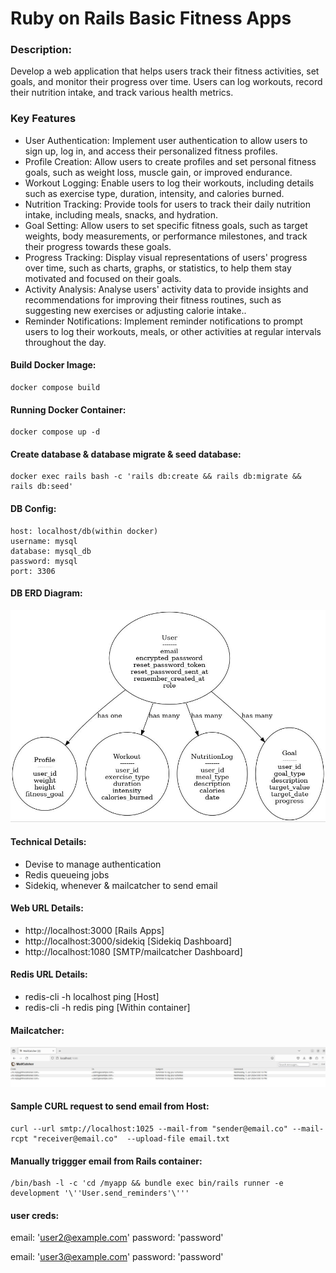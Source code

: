# Ruby on Rails Basic Fitness Apps

### Description:
Develop a web application that helps users track their fitness activities, set goals, and monitor their progress over time. Users can log workouts, record their nutrition intake, and track various health metrics.

### Key Features
* User Authentication: Implement user authentication to allow users to sign up, log in, and access their personalized fitness profiles.
* Profile Creation: Allow users to create profiles and set personal fitness goals, such as weight loss, muscle gain, or improved endurance.
* Workout Logging: Enable users to log their workouts, including details such as exercise type, duration, intensity, and calories burned.
* Nutrition Tracking: Provide tools for users to track their daily nutrition intake, including meals, snacks, and hydration.
* Goal Setting: Allow users to set specific fitness goals, such as target weights, body measurements, or performance milestones, and track their progress towards these goals.
* Progress Tracking: Display visual representations of users' progress over time, such as charts, graphs, or statistics, to help them stay motivated and focused on their goals.
* Activity Analysis: Analyse users' activity data to provide insights and recommendations for improving their fitness routines, such as suggesting new exercises or adjusting calorie intake..
* Reminder Notifications: Implement reminder notifications to prompt users to log their workouts, meals, or other activities at regular intervals throughout the day.


#### Build Docker Image:
```
docker compose build
```

#### Running Docker Container:

```
docker compose up -d
```

#### Create database & database migrate & seed database:

```
docker exec rails bash -c 'rails db:create && rails db:migrate && rails db:seed'
```
#### DB Config:

```
host: localhost/db(within docker)
username: mysql
database: mysql_db
password: mysql
port: 3306
```

#### DB ERD Diagram:
![Database Diagram](./dbDiagram.jpg)

#### Technical Details:
* Devise to manage authentication
* Redis queueing jobs
* Sidekiq, whenever & mailcatcher to send email

#### Web URL Details:
* http://localhost:3000 [Rails Apps]
* http://localhost:3000/sidekiq [Sidekiq Dashboard]
* http://localhost:1080 [SMTP/mailcatcher Dashboard]

#### Redis URL Details:

* redis-cli -h localhost ping [Host]
* redis-cli -h redis ping [Within container]

#### Mailcatcher:
![MailCatcher](./MailCatcher.jpg)

#### Sample CURL request to send email from Host:

```
curl --url smtp://localhost:1025 --mail-from "sender@email.co" --mail-rcpt "receiver@email.co"  --upload-file email.txt
```

#### Manually triggger email from Rails container:
```
/bin/bash -l -c 'cd /myapp && bundle exec bin/rails runner -e development '\''User.send_reminders'\'''
```

#### user creds:
  email: 'user2@example.com'
  password: 'password'

  email: 'user3@example.com'
  password: 'password'